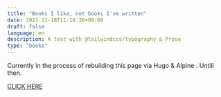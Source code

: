 ```yaml
---
title: "Books I like, not books I've written"
date: 2021-12-18T11:10:36+08:00
draft: false
language: en
description: A test with @tailwindcss/typography & Prose
type: "books"
---
```


Currently in the process of rebuilding this page via Hugo & Alpine . Untill then.



[CLICK HERE](https://ibrahimsowunmi.com/content)